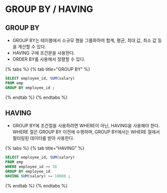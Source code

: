 # GROUP BY / HAVING

## GROUP BY

* GROUP BY는 테이블에서 소규모 행을 그룹화하여 합계, 평균, 최대 값, 최소 값 등을 계산할 수 있다. 
* HAVING 구에 조건문을 사용한다. 
* ORDER BY를 사용해서 정렬할 수 있다. 

{% tabs %}
{% tab title="GROUP BY" %}
```sql
SELECT employee_id, SUM(salary) 
FROM emp
GROUP BY employee_id ;
```
{% endtab %}
{% endtabs %}

## HAVING

* GROUP BY에 조건절을 사용하려면 WHERE이 아닌, HAVING을 사용해야 한다. WHERE 절은 GROUP BY 이전에 수행하며, GROUP BY에서는 WHERE 절에서 필터링된 데이터를 받아 사용한다. 

{% tabs %}
{% tab title="HAVING" %}
```sql
SELECT employee_id, SUM(salary) 
FROM emp
WHERE employee_id >= 50 
GROUP BY employee_id
HAVING SUM(salary) >= 10000 ;
```
{% endtab %}
{% endtabs %}


